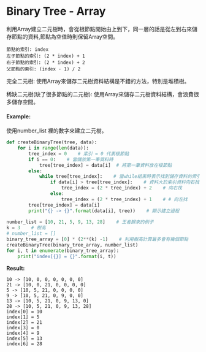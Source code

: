 # Binary Tree - Array

利用Array建立二元樹時，會從根節點開始由上到下，同一層的話是從左到右來儲存節點的資料,節點為空值時則保留Array空間。

```
節點的索引: index
左子節點的索引: (2 * index) + 1
右子節點的索引: (2 * index) + 2
父節點的索引: (index - 1) / 2
```

完全二元樹: 使用Array來儲存二元樹資料結構是不錯的方法，特別是堆積樹。

稀缺二元樹(缺了很多節點的二元樹): 使用Array來儲存二元樹資料結構，會浪費很多儲存空間。 

#### Example:

使用number_list 裡的數字來建立二元樹。
```python
def createBinaryTree(tree, data):
    for i in range(len(data)):
        tree_index = 0    # 索引 = 0 代表根節點
        if i == 0:    # 當儲放第一筆資料時
            tree[tree_index] = data[i]  # 將第一筆資料放在根節點
        else:
            while tree[tree_index]:    # 當while結束時表示找到儲存資料的索引
                if data[i] > tree[tree_index]:    # 資料大於索引資料向右找
                    tree_index = (2 * tree_index) + 2    # 向右找
                else:
                    tree_index = (2 * tree_index) + 1    # # 向左找
        tree[tree_index] = data[i]
        print("{} -> {}".format(data[i], tree))    # 顯示建立過程
                    
number_list = [10, 21, 5, 9, 13, 28]    # 王者歸來的例子
k = 3    # 樹高
# number_list = []
binary_tree_array = [0] * (2**(k) -1)    # 利用樹高計算最多會有幾個節點
createBinaryTree(binary_tree_array, number_list)
for i, t in enumerate(binary_tree_array):
    print("index[{}] = {}".format(i, t)) 
```

**Result:**

```
10 -> [10, 0, 0, 0, 0, 0, 0]
21 -> [10, 0, 21, 0, 0, 0, 0]
5 -> [10, 5, 21, 0, 0, 0, 0]
9 -> [10, 5, 21, 0, 9, 0, 0]
13 -> [10, 5, 21, 0, 9, 13, 0]
28 -> [10, 5, 21, 0, 9, 13, 28]
index[0] = 10
index[1] = 5
index[2] = 21
index[3] = 0
index[4] = 9
index[5] = 13
index[6] = 28
```
